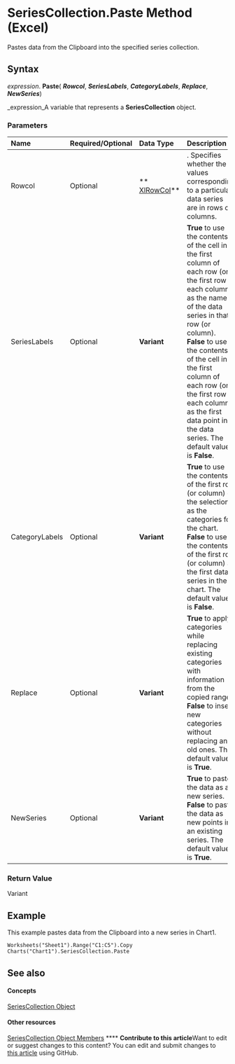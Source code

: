 
# SeriesCollection.Paste Method (Excel)

Pastes data from the Clipboard into the specified series collection.


## Syntax

 _expression_. **Paste**( **_Rowcol_**,  **_SeriesLabels_**,  **_CategoryLabels_**,  **_Replace_**,  **_NewSeries_**)

 _expression_A variable that represents a  **SeriesCollection** object.


### Parameters



|**Name**|**Required/Optional**|**Data Type**|**Description**|
|:-----|:-----|:-----|:-----|
|Rowcol|Optional| ** [XlRowCol](78f808d5-e5e4-bee8-93ae-d2589d854fe7.md)**|. Specifies whether the values corresponding to a particular data series are in rows or columns.|
|SeriesLabels|Optional| **Variant**| **True** to use the contents of the cell in the first column of each row (or the first row of each column) as the name of the data series in that row (or column). **False** to use the contents of the cell in the first column of each row (or the first row of each column) as the first data point in the data series. The default value is **False**.|
|CategoryLabels|Optional| **Variant**| **True** to use the contents of the first row (or column) of the selection as the categories for the chart. **False** to use the contents of the first row (or column) as the first data series in the chart. The default value is **False**.|
|Replace|Optional| **Variant**| **True** to apply categories while replacing existing categories with information from the copied range. **False** to insert new categories without replacing any old ones. The default value is **True**.|
|NewSeries|Optional| **Variant**| **True** to paste the data as a new series. **False** to paste the data as new points in an existing series. The default value is **True**.|

### Return Value

Variant


## Example

This example pastes data from the Clipboard into a new series in Chart1.


```
Worksheets("Sheet1").Range("C1:C5").Copy 
Charts("Chart1").SeriesCollection.Paste
```


## See also


#### Concepts


 [SeriesCollection Object](93aa1f0b-4939-8c60-a444-2f791e8ce144.md)
#### Other resources


 [SeriesCollection Object Members](72d02a33-0b2b-1adb-9629-3eb322bed271.md)
****   **Contribute to this article**Want to edit or suggest changes to this content? You can edit and submit changes to  [this article](https://github.com/jhershey00/VBA_Excel_Test/OpenXMLCon/articles/460644ba-e682-d4dd-4832-f9f18fb6389b.md) using GitHub.

